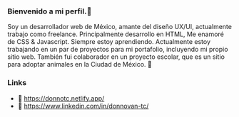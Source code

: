 ### Bienvenido a mi perfil.👋

Soy un desarrollador web de México, amante del diseño UX/UI, actualmente trabajo como freelance. Principalmente desarrollo en HTML, Me enamoré de CSS & Javascript. Siempre estoy aprendiendo. Actualmente estoy trabajando en un par de proyectos para mi portafolio, incluyendo mi propio sitio web. También fui colaborador en un proyecto escolar, que es un sitio para adoptar animales en la Ciudad de México. 💓

### Links

- 🔗 https://donnotc.netlify.app/
- 👜 https://www.linkedin.com/in/donnovan-tc/
